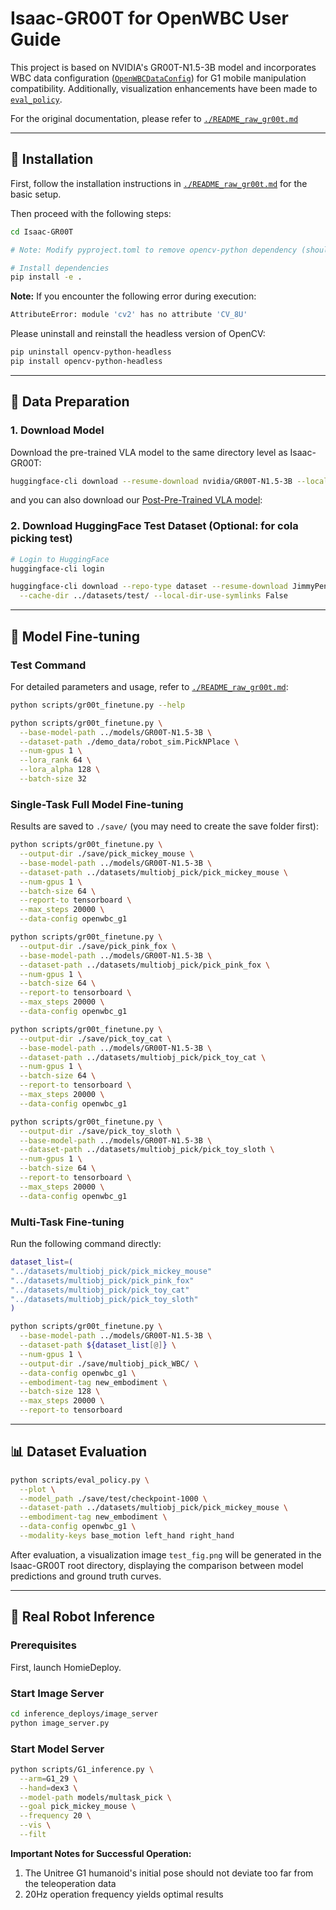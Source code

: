 # Isaac-GR00T for OpenWBC User Guide

This project is based on NVIDIA's GR00T-N1.5-3B model and incorporates WBC data configuration ([`OpenWBCDataConfig`](./gr00t/experiment/data_config.py)) for G1 mobile manipulation compatibility. Additionally, visualization enhancements have been made to [`eval_policy`](./scripts/eval_policy.py).

For the original documentation, please refer to [`./README_raw_gr00t.md`](./README_raw_gr00t.md)

---

## 🔧 Installation

First, follow the installation instructions in [`./README_raw_gr00t.md`](./README_raw_gr00t.md) for the basic setup.

Then proceed with the following steps:

```bash
cd Isaac-GR00T

# Note: Modify pyproject.toml to remove opencv-python dependency (should already be done in this repository)

# Install dependencies
pip install -e .
```

**Note:** If you encounter the following error during execution:
```bash
AttributeError: module 'cv2' has no attribute 'CV_8U'
```
Please uninstall and reinstall the headless version of OpenCV:
```bash
pip uninstall opencv-python-headless
pip install opencv-python-headless
```

---

## 📁 Data Preparation

### 1. Download Model

Download the pre-trained VLA model to the same directory level as Isaac-GR00T:
```bash
huggingface-cli download --resume-download nvidia/GR00T-N1.5-3B --local-dir ../models/GR00T-N1.5-3B/
```

and you can also download our [Post-Pre-Trained VLA model](https://huggingface.co/l2aggle/PPTmodel4UnitreeG1):



### 2. Download HuggingFace Test Dataset (Optional: for cola picking test)

```bash
# Login to HuggingFace
huggingface-cli login

huggingface-cli download --repo-type dataset --resume-download JimmyPeng02/pick_cola_gr00t4 \
  --cache-dir ../datasets/test/ --local-dir-use-symlinks False
```

---

## 🧠 Model Fine-tuning

### Test Command

For detailed parameters and usage, refer to [`./README_raw_gr00t.md`](./README_raw_gr00t.md):

```bash
python scripts/gr00t_finetune.py --help

python scripts/gr00t_finetune.py \
  --base-model-path ../models/GR00T-N1.5-3B \
  --dataset-path ./demo_data/robot_sim.PickNPlace \
  --num-gpus 1 \
  --lora_rank 64 \
  --lora_alpha 128 \
  --batch-size 32
```

### Single-Task Full Model Fine-tuning

Results are saved to `./save/` (you may need to create the save folder first):

```bash
python scripts/gr00t_finetune.py \
  --output-dir ./save/pick_mickey_mouse \
  --base-model-path ../models/GR00T-N1.5-3B \
  --dataset-path ../datasets/multiobj_pick/pick_mickey_mouse \
  --num-gpus 1 \
  --batch-size 64 \
  --report-to tensorboard \
  --max_steps 20000 \
  --data-config openwbc_g1

python scripts/gr00t_finetune.py \
  --output-dir ./save/pick_pink_fox \
  --base-model-path ../models/GR00T-N1.5-3B \
  --dataset-path ../datasets/multiobj_pick/pick_pink_fox \
  --num-gpus 1 \
  --batch-size 64 \
  --report-to tensorboard \
  --max_steps 20000 \
  --data-config openwbc_g1

python scripts/gr00t_finetune.py \
  --output-dir ./save/pick_toy_cat \
  --base-model-path ../models/GR00T-N1.5-3B \
  --dataset-path ../datasets/multiobj_pick/pick_toy_cat \
  --num-gpus 1 \
  --batch-size 64 \
  --report-to tensorboard \
  --max_steps 20000 \
  --data-config openwbc_g1

python scripts/gr00t_finetune.py \
  --output-dir ./save/pick_toy_sloth \
  --base-model-path ../models/GR00T-N1.5-3B \
  --dataset-path ../datasets/multiobj_pick/pick_toy_sloth \
  --num-gpus 1 \
  --batch-size 64 \
  --report-to tensorboard \
  --max_steps 20000 \
  --data-config openwbc_g1
```

### Multi-Task Fine-tuning

Run the following command directly:

```bash
dataset_list=(
"../datasets/multiobj_pick/pick_mickey_mouse"
"../datasets/multiobj_pick/pick_pink_fox"
"../datasets/multiobj_pick/pick_toy_cat"
"../datasets/multiobj_pick/pick_toy_sloth"
)

python scripts/gr00t_finetune.py \
  --base-model-path ../models/GR00T-N1.5-3B \
  --dataset-path ${dataset_list[@]} \
  --num-gpus 1 \
  --output-dir ./save/multiobj_pick_WBC/ \
  --data-config openwbc_g1 \
  --embodiment-tag new_embodiment \
  --batch-size 128 \
  --max_steps 20000 \
  --report-to tensorboard
```

---

## 📊 Dataset Evaluation

```bash
python scripts/eval_policy.py \
  --plot \
  --model_path ./save/test/checkpoint-1000 \
  --dataset-path ../datasets/multiobj_pick/pick_mickey_mouse \
  --embodiment-tag new_embodiment \
  --data-config openwbc_g1 \
  --modality-keys base_motion left_hand right_hand
```

After evaluation, a visualization image `test_fig.png` will be generated in the Isaac-GR00T root directory, displaying the comparison between model predictions and ground truth curves.

---

## 🤖 Real Robot Inference

### Prerequisites
First, launch HomieDeploy.

### Start Image Server
```bash
cd inference_deploys/image_server
python image_server.py
```

### Start Model Server
```bash
python scripts/G1_inference.py \
  --arm=G1_29 \
  --hand=dex3 \
  --model-path models/multask_pick \
  --goal pick_mickey_mouse \
  --frequency 20 \
  --vis \
  --filt
```

**Important Notes for Successful Operation:**
1. The Unitree G1 humanoid's initial pose should not deviate too far from the teleoperation data
2. 20Hz operation frequency yields optimal results
